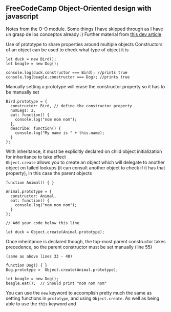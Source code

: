 ## FreeCodeCamp Object-Oriented design with javascript
Notes from the O-O module. Some things I have skipped through as I have un grasp de los conceptos already :)
Further material from [this dev article]()  

Use of prototype to share properties around multiple objects
Constructors of an object can be used to check what type of object it is

```
let duck = new Bird();
let beagle = new Dog();

console.log(duck.constructor === Bird); //prints true
console.log(beagle.constructor === Dog); //prints true
```

Manually setting a prototype will erase the constructor property so it has to be manually set 

```
Bird.prototype = {
  constructor: Bird, // define the constructor property
  numLegs: 2,
  eat: function() {
    console.log("nom nom nom");
  },
  describe: function() {
    console.log("My name is " + this.name);
  }
};
```

With inheritance, it must be explicitly declared on child object initialization for inheritance to take effect  
``Object.create`` allows you to create an object which will delegate to another object on failed lookups (it can consult another object to check if it has that property),
in this case the parent objects
```
function Animal() { }

Animal.prototype = {
  constructor: Animal, 
  eat: function() {
    console.log("nom nom nom");
  }
};

// Add your code below this line

let duck = Object.create(Animal.prototype);

```

Once inheritance is declared though, the top-most parent constructor takes precedence, so the parent constructor must be set manually (line 55)
```
(same as above lines 33 - 40)

function Dog() { }
Dog.prototype =  Object.create(Animal.prototype);

let beagle = new Dog();
beagle.eat();  // Should print "nom nom nom"
``` 

You can use the ``new`` keyword to accomplish pretty much the same as setting functions in ``prototype``, and using ``Object.create``. As well as being able to use the ``this`` keyword and 